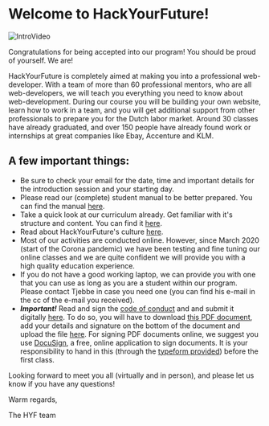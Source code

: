 # Welcome to HackYourFuture!

![IntroVideo](./assets/intovideo.gif)

Congratulations for being accepted into our program! You should be proud of yourself. We are!

HackYourFuture is completely aimed at making you into a professional web-developer. With a team of more than 60 professional mentors, who are all web-developers, we will teach you everything you need to know about web-development. During our course you will be building your own website, learn how to work in a team, and you will get additional support from other professionals to prepare you for the Dutch labor market. Around 30 classes have already graduated, and over 150 people have already found work or internships at great companies like Ebay, Accenture and KLM.

## A few important things:

- Be sure to check your email for the date, time and important details for the introduction session and your starting day.
- Please read our (complete) student manual to be better prepared. You can find the manual [here](https://github.com/HackYourFuture/curriculum/blob/master/student-manual.md).
- Take a quick look at our curriculum already. Get familiar with it's structure and content. You can find it [here](http://www.github.com/hackyourfuture/curriculum).
- Read about HackYourFuture's culture [here](https://github.com/HackYourFuture/culture).
- Most of our activities are conducted online. However, since March 2020 (start of the Corona pandemic) we have been testing and fine tuning our online classes and we are quite confident we will provide you with a high quality education experience.
- If you do not have a good working laptop, we can provide you with one that you can use as long as you are a student within our program. Please contact Tjebbe in case you need one (you can find his e-mail in the cc of the e-mail you received).
- ***Important!*** Read and sign the [code of conduct](https://docs.google.com/document/d/18OrzDB_rcuTKEf7mNbd7ouSFcQ2S1hW9OqUw9DD0nis/view?usp=sharing) and and submit it digitally [here](https://hackyourfuture.typeform.com/to/bFTU8xv2). To do so, you will have to download [this PDF document](https://docs.google.com/document/d/18OrzDB_rcuTKEf7mNbd7ouSFcQ2S1hW9OqUw9DD0nis/view?usp=sharing), add your details and signature on the bottom of the document and upload the file [here](https://hackyourfuture.typeform.com/to/bFTU8xv2). For signing PDF documents online, we suggest you use [DocuSign](https://www.docusign.com/), a free, online application to sign documents. It is your responsibility to hand in this (through the [typeform provided](https://hackyourfuture.typeform.com/to/bFTU8xv2)) before the first class.

Looking forward to meet you all (virtually and in person), and please let us know if you have any questions!

Warm regards,

The HYF team
